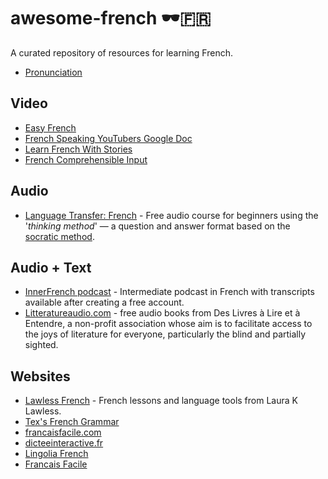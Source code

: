 # awesome-french 🕶️🇫🇷

A curated repository of resources for learning French.

* [Pronunciation](./pronunciation.md)

## Video

* [Easy French](https://www.youtube.com/@easyfrench)
* [French Speaking YouTubers Google Doc](https://docs.google.com/document/d/1Wlp7ZJKD-AjDLQi3EyZ_bkBZ6GKYOqqZhmTtFtD2PTQ/edit?usp=sharing)
* [Learn French With Stories](https://www.youtube.com/@Maintenant_ou_jamais)
* [French Comprehensible Input](https://www.youtube.com/@FrenchComprehensibleInput)

## Audio

* [Language Transfer: French](https://www.languagetransfer.org/french) - Free audio course for beginners using the '*thinking method*' — a question and answer format based on the [socratic method](https://en.wikipedia.org/wiki/Socratic_method).

## Audio + Text
* [InnerFrench podcast](https://innerfrench.com/podcast/) - Intermediate podcast in French with transcripts available after creating a free account.
* [Litteratureaudio.com](https://www.litteratureaudio.com/) - free audio books from Des Livres à Lire et à Entendre, a non-profit association whose aim is to facilitate access to the joys of literature for everyone, particularly the blind and partially sighted.

## Websites

* [Lawless French](https://www.lawlessfrench.com/) - French lessons and language tools from Laura K Lawless.
* [Tex's French Grammar](https://www.laits.utexas.edu/tex/index.html)
* [francaisfacile.com](https://www.francaisfacile.com/)
* [dicteeinteractive.fr](https://www.dicteeinteractive.fr/)
* [Lingolia French](https://francais.lingolia.com/en/)
* [Francais Facile](https://francaisfacile.rfi.fr/fr/)

